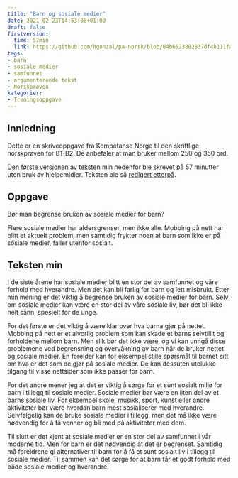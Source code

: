 ```yaml
---
title: "Barn og sosiale medier"
date: 2021-02-23T14:53:08+01:00
draft: false
firstversion:
  time: 57min
  link: https://github.com/hgonzal/pa-norsk/blob/84b6523802837df4b111fab4737550753ee6e4a0/content/post/barn-og-sosiale-medier.md
tags:
- barn
- sosiale medier
- samfunnet
- argumenterende tekst
- Norskprøven
kategorier:
- Treningsoppgave
---
```


## Innledning
Dette er en skriveoppgave fra Kompetanse Norge til den skriftlige norskprøven for B1-B2. De anbefaler at man bruker mellom 250 og 350 ord.

[Den første versjonen](https://github.com/hgonzal/pa-norsk/blob/84b6523802837df4b111fab4737550753ee6e4a0/content/post/barn-og-sosiale-medier.md) av teksten min nedenfor ble skrevet på 57 minutter uten bruk av hjelpemidler. Teksten ble så [redigert etterpå](https://github.com/hgonzal/pa-norsk/commits/master/content/post/barn-og-sosiale-medier.md). 

## Oppgave
Bør man begrense bruken av sosiale medier for barn?

Flere sosiale medier har aldersgrenser, men ikke alle. Mobbing på nett har blitt et aktuelt problem, men samtidig frykter noen at barn som ikke er på sosiale medier, faller utenfor sosialt.

## Teksten min
I de siste årene har sosiale medier blitt en stor del av samfunnet og våre forhold med hverandre. Men det kan bli farlig for barn og lett misbrukt. Etter min mening er det viktig å begrense bruken av sosiale medier for barn. Selv om sosiale medier kan være en stor del av våre sosiale liv, bør det bli ikke helt sånn, spesielt for de unge.

<!--more-->
For det første er det viktig å være klar over hva barna gjør på nettet. Mobbing på nett er et alvorlig problem som kan skade et barns selvtillit og forholdene mellom barn. Men slik bør det ikke være, og vi kan unngå disse problemene ved begrensning og overvåkning av barn når de bruker nettet og sosiale medier. En forelder kan for eksempel stille spørsmål til barnet sitt om hva er det som de gjør på sosiale medier. De kan dessuten utelukke tilgang til visse nettsider som ikke passer for barn.

For det andre mener jeg at det er viktig å sørge for et sunt sosialt miljø for barn i tillegg til sosiale medier. Sosiale medier bør være en liten del av et barns sosiale liv. For eksempel skole, musikk, sport, kunst eller andre aktiviteter bør være hvordan barn mest sosialiserer med hverandre. Selvfølgelig kan de bruke sosiale medier i tillegg, men det må ikke være nødvendig for å få venner og bli med på aktiviteter med dem.

Til slutt er det kjent at sosiale medier er en stor del av samfunnet i vår moderne tid. Men for barn er det nødvendig at det er begrenset. Samtidig må foreldrene gi alternativer til barn for å få et sunt sosialt liv i tillegg til sosiale medier. Til sammen kan det sørge for at barn får et godt forhold med både sosiale medier og hverandre.

